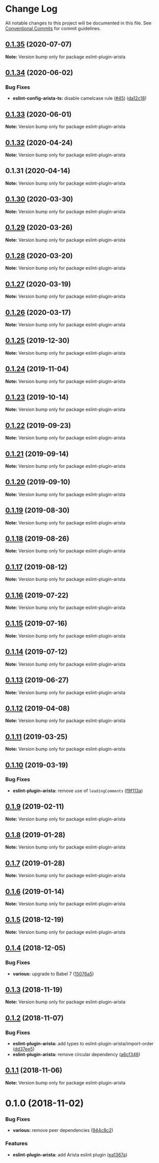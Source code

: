 # Change Log

All notable changes to this project will be documented in this file.
See [Conventional Commits](https://conventionalcommits.org) for commit guidelines.

## [0.1.35](https://github.com/aristanetworks/cloudvision-frontend-config/compare/eslint-plugin-arista@0.1.34...eslint-plugin-arista@0.1.35) (2020-07-07)

**Note:** Version bump only for package eslint-plugin-arista





## [0.1.34](https://github.com/aristanetworks/cloudvision-frontend-config/compare/eslint-plugin-arista@0.1.33...eslint-plugin-arista@0.1.34) (2020-06-02)


### Bug Fixes

* **eslint-config-arista-ts:** disable camelcase rule ([#45](https://github.com/aristanetworks/cloudvision-frontend-config/issues/45)) ([da12c18](https://github.com/aristanetworks/cloudvision-frontend-config/commit/da12c18e5a764f6be5eb218dda30ad5cca40a9a1))





## [0.1.33](https://github.com/aristanetworks/cloudvision-frontend-config/compare/eslint-plugin-arista@0.1.32...eslint-plugin-arista@0.1.33) (2020-06-01)

**Note:** Version bump only for package eslint-plugin-arista





## [0.1.32](https://github.com/aristanetworks/cloudvision-frontend-config/compare/eslint-plugin-arista@0.1.31...eslint-plugin-arista@0.1.32) (2020-04-24)

**Note:** Version bump only for package eslint-plugin-arista





## 0.1.31 (2020-04-14)

**Note:** Version bump only for package eslint-plugin-arista





## [0.1.30](http://gerrit.corp.arista.io:29418/web-components/compare/eslint-plugin-arista@0.1.29...eslint-plugin-arista@0.1.30) (2020-03-30)

**Note:** Version bump only for package eslint-plugin-arista





## [0.1.29](http://gerrit.corp.arista.io:29418/web-components/compare/eslint-plugin-arista@0.1.28...eslint-plugin-arista@0.1.29) (2020-03-26)

**Note:** Version bump only for package eslint-plugin-arista





## [0.1.28](http://gerrit.corp.arista.io:29418/web-components/compare/eslint-plugin-arista@0.1.27...eslint-plugin-arista@0.1.28) (2020-03-20)

**Note:** Version bump only for package eslint-plugin-arista





## [0.1.27](http://gerrit.corp.arista.io:29418/web-components/compare/eslint-plugin-arista@0.1.26...eslint-plugin-arista@0.1.27) (2020-03-19)

**Note:** Version bump only for package eslint-plugin-arista





## [0.1.26](http://gerrit.corp.arista.io:29418/web-components/compare/eslint-plugin-arista@0.1.25...eslint-plugin-arista@0.1.26) (2020-03-17)

**Note:** Version bump only for package eslint-plugin-arista





## [0.1.25](http://gerrit.corp.arista.io:29418/web-components/compare/eslint-plugin-arista@0.1.24...eslint-plugin-arista@0.1.25) (2019-12-30)

**Note:** Version bump only for package eslint-plugin-arista





## [0.1.24](http://gerrit.corp.arista.io:29418/web-components/compare/eslint-plugin-arista@0.1.23...eslint-plugin-arista@0.1.24) (2019-11-04)

**Note:** Version bump only for package eslint-plugin-arista





## [0.1.23](http://gerrit.corp.arista.io:29418/web-components/compare/eslint-plugin-arista@0.1.22...eslint-plugin-arista@0.1.23) (2019-10-14)

**Note:** Version bump only for package eslint-plugin-arista





## [0.1.22](http://gerrit.corp.arista.io:29418/web-components/compare/eslint-plugin-arista@0.1.21...eslint-plugin-arista@0.1.22) (2019-09-23)

**Note:** Version bump only for package eslint-plugin-arista





## [0.1.21](http://gerrit.corp.arista.io:29418/web-components/compare/eslint-plugin-arista@0.1.19...eslint-plugin-arista@0.1.21) (2019-09-14)

**Note:** Version bump only for package eslint-plugin-arista





## [0.1.20](http://gerrit.corp.arista.io:29418/web-components/compare/eslint-plugin-arista@0.1.19...eslint-plugin-arista@0.1.20) (2019-09-10)

**Note:** Version bump only for package eslint-plugin-arista





## [0.1.19](http://gerrit.corp.arista.io:29418/web-components/compare/eslint-plugin-arista@0.1.18...eslint-plugin-arista@0.1.19) (2019-08-30)

**Note:** Version bump only for package eslint-plugin-arista





## [0.1.18](http://gerrit.corp.arista.io:29418/web-components/compare/eslint-plugin-arista@0.1.17...eslint-plugin-arista@0.1.18) (2019-08-26)

**Note:** Version bump only for package eslint-plugin-arista





## [0.1.17](http://gerrit.corp.arista.io:29418/web-components/compare/eslint-plugin-arista@0.1.16...eslint-plugin-arista@0.1.17) (2019-08-12)

**Note:** Version bump only for package eslint-plugin-arista





## [0.1.16](http://gerrit.corp.arista.io:29418/web-components/compare/eslint-plugin-arista@0.1.15...eslint-plugin-arista@0.1.16) (2019-07-22)

**Note:** Version bump only for package eslint-plugin-arista





## [0.1.15](http://gerrit.corp.arista.io:29418/web-components/compare/eslint-plugin-arista@0.1.14...eslint-plugin-arista@0.1.15) (2019-07-16)

**Note:** Version bump only for package eslint-plugin-arista





## [0.1.14](http://gerrit.corp.arista.io:29418/web-components/compare/eslint-plugin-arista@0.1.13...eslint-plugin-arista@0.1.14) (2019-07-12)

**Note:** Version bump only for package eslint-plugin-arista





## [0.1.13](http://gerrit.corp.arista.io:29418/web-components/compare/eslint-plugin-arista@0.1.12...eslint-plugin-arista@0.1.13) (2019-06-27)

**Note:** Version bump only for package eslint-plugin-arista





## [0.1.12](http://gerrit.corp.arista.io:29418/web-components/compare/eslint-plugin-arista@0.1.11...eslint-plugin-arista@0.1.12) (2019-04-08)

**Note:** Version bump only for package eslint-plugin-arista





## [0.1.11](http://gerrit:29418/web-components/compare/eslint-plugin-arista@0.1.10...eslint-plugin-arista@0.1.11) (2019-03-25)

**Note:** Version bump only for package eslint-plugin-arista





## [0.1.10](http://gerrit:29418/web-components/compare/eslint-plugin-arista@0.1.9...eslint-plugin-arista@0.1.10) (2019-03-19)


### Bug Fixes

* **eslint-plugin-arista:** remove use of `leadingComments` ([f9f113a](http://gerrit:29418/web-components/commits/f9f113a))





## [0.1.9](http://gerrit:29418/web-components/compare/eslint-plugin-arista@0.1.8...eslint-plugin-arista@0.1.9) (2019-02-11)

**Note:** Version bump only for package eslint-plugin-arista





## [0.1.8](http://gerrit:29418/web-components/compare/eslint-plugin-arista@0.1.7...eslint-plugin-arista@0.1.8) (2019-01-28)

**Note:** Version bump only for package eslint-plugin-arista





## [0.1.7](http://gerrit:29418/web-components/compare/eslint-plugin-arista@0.1.6...eslint-plugin-arista@0.1.7) (2019-01-28)

**Note:** Version bump only for package eslint-plugin-arista





## [0.1.6](http://gerrit:29418/web-components/compare/eslint-plugin-arista@0.1.5...eslint-plugin-arista@0.1.6) (2019-01-14)

**Note:** Version bump only for package eslint-plugin-arista





## [0.1.5](http://gerrit:29418/web-components/compare/eslint-plugin-arista@0.1.4...eslint-plugin-arista@0.1.5) (2018-12-19)

**Note:** Version bump only for package eslint-plugin-arista





## [0.1.4](http://gerrit:29418/web-components/compare/eslint-plugin-arista@0.1.3...eslint-plugin-arista@0.1.4) (2018-12-05)


### Bug Fixes

* **various:** upgrade to Babel 7 ([15076a5](http://gerrit:29418/web-components/commits/15076a5))





## [0.1.3](http://gerrit:29418/web-components/compare/eslint-plugin-arista@0.1.2...eslint-plugin-arista@0.1.3) (2018-11-19)

**Note:** Version bump only for package eslint-plugin-arista





## [0.1.2](http://gerrit:29418/web-components/compare/eslint-plugin-arista@0.1.1...eslint-plugin-arista@0.1.2) (2018-11-07)


### Bug Fixes

* **eslint-plugin-arista:** add types to eslint-plugin-arista/import-order ([dd37ee5](http://gerrit:29418/web-components/commits/dd37ee5))
* **eslint-plugin-arista:** remove circular dependency ([a6cf346](http://gerrit:29418/web-components/commits/a6cf346))





## [0.1.1](http://gerrit:29418/web-components/compare/eslint-plugin-arista@0.1.0...eslint-plugin-arista@0.1.1) (2018-11-06)

**Note:** Version bump only for package eslint-plugin-arista





# 0.1.0 (2018-11-02)


### Bug Fixes

* **various:** remove peer dependencies ([944c8c2](http://gerrit:29418/web-components/commits/944c8c2))


### Features

* **eslint-plugin-arista:** add Arista eslint plugin ([ea1367a](http://gerrit:29418/web-components/commits/ea1367a))
